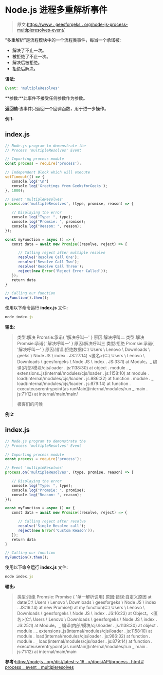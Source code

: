 # Node.js 进程多重解析事件

> 原文:[https://www . geesforgeks . org/node-js-process-multipleresolves-event/](https://www.geeksforgeeks.org/node-js-process-multipleresolves-event/)

“多重解析”是流程模块中的一个流程类事件，每当一个承诺被:

*   解决了不止一次。
*   被拒绝了不止一次。
*   解决后被拒绝。
*   拒绝后解决。

**语法:**

```js
Event: 'multipleResolves'
```

**参数:**此事件不接受任何参数作为参数。

**返回值**:该事件只返回一个回调函数，用于进一步操作。

**例 1:**

## index.js

```js
// Node.js program to demonstrate the  
// Process 'multipleResolves' Event

// Importing process module
const process = require('process');

// Independent Block which will execute
setTimeout(() => {
   console.log('\n')
   console.log('Greetings from GeeksforGeeks');
}, 1000);

// Event 'multipleResolves' 
process.on('multipleResolves', (type, promise, reason) => {

   // Displaying the error 
   console.log("Type: ", type);
   console.log("Promsie: ", promise);
   console.log("Reason: ", reason);
});

const myFunction = async () => {
   const data = await new Promise((resolve, reject) => {

      // Calling reject after multiple resolve
      resolve('Resolve Call One');
      resolve('Resolve Call Two');
      resolve('Resolve Call Three');
      reject(new Error('Reject Error Called'));
   });
   return data
}

// Calling our function
myFunction().then();
```

使用以下命令运行 **index.js** 文件:

```js
node index.js
```

**输出:**

> 类型:解决
> Promsie:承诺{ '解决呼叫一' }
> 原因:解决呼叫二
> 类型:解决
> Promsie:承诺{ '解决呼叫一' }
> 原因:解决呼叫三
> 类型:拒绝
> Promsie:承诺{ '解决呼叫一' }
> 原因:错误:拒绝数据(C:\ Users \ Lenovo \ Downloads \ geeks \ Node JS \ index . JS:27:14)
> <匿名>(C:\ Users \ Lenovo \ Downloads \ geesforgeks \ Node JS \ index . JS:33:1)
> at Module。_ 编译(内部/模块/cjs/loader . js:1138:30)
> at object . module . _ extensions..js(internal/modules/cjs/loader . js:1158:10)
> at module . load(internal/modules/cjs/loader . js:986:32)
> at function . module . _ load(internal/modules/cjs/loader . js:879:14)
> at function . executeuserentrypoint[as runMain](internal/modules/run _ main . js:71:12)
> at internal/main/main/
> 
> 极客们的问候

**例 2:**

## index.js

```js
// Node.js program to demonstrate the  
// Process 'multipleResolves' Event

// Importing process module
const process = require('process');

// Event 'multipleResolves' 
process.on('multipleResolves', (type, promise, reason) => {

   // Displaying the error 
   console.log("Type: ", type);
   console.log("Promsie: ", promise);
   console.log("Reason: ", reason);
});

const myFunction = async () => {
   const data = await new Promise((resolve, reject) => {

      // Calling reject after resolve
      resolve('Single Resolve call');
      reject(new Error('Custom Reason'));
   });
   return data
}

// Calling our function
myFunction().then();
```

使用以下命令运行 **index.js** 文件:

```js
node index.js
```

**输出:**

> 类型:拒绝
> Promsie: Promise { '单一解析调用}
> 原因:错误:自定义原因
> at data(C:\ Users \ Lenovo \ Downloads \ geesforgeks \ Node JS \ index . JS:19:14)
> at new Promise(<anonymous>)
> at my function(C:\ Users \ Lenovo \ Downloads \ geesforgeks \ Node JS \ index . JS:16:23)
> at Object。<匿名>(C:\ Users \ Lenovo \ Downloads \ geesforgeks \ Node JS \ index . JS:25:1)
> at Module。_ 编译(内部/模块/cjs/loader . js:1138:30)
> at object . module . _ extensions..js(internal/modules/cjs/loader . js:1158:10)
> at module . load(internal/modules/cjs/loader . js:986:32)
> at function . module . _ load(internal/modules/cjs/loader . js:879:14)
> at function . executeuserentrypoint[as runMain](internal/modules/run _ main . js:71:12)
> at internal/main/main

**参考:**[https://nodejs . org/dist/latest-v 16 . x/docs/API/process . html # process _ event _ multipleresolves](https://nodejs.org/dist/latest-v16.x/docs/api/process.html#process_event_multipleresolves)